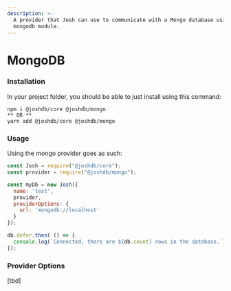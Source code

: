 ```yaml
---
description: >-
  A provider that Josh can use to communicate with a Mongo database using the
  mongodb module.
---
```


# MongoDB

### Installation

In your project folder, you should be able to just install using this command:

```text
npm i @joshdb/core @joshdb/mongo
** OR **
yarn add @joshdb/core @joshdb/mongo
```

### Usage

Using the mongo provider goes as such:

```javascript
const Josh = require("@joshdb/core");
const provider = require("@joshdb/mongo");

const myDb = new Josh({
  name: 'test',
  provider,
  providerOptions: {
    url: 'mongodb://localhost'
  }
});

db.defer.then( () => {
  console.log(`Connected, there are ${db.count} rows in the database.`);
});
```

### Provider Options

\[tbd\]

